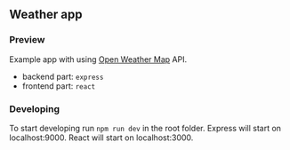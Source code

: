 ## Weather app

### Preview

Example app with using [Open Weather Map](https://home.openweathermap.org/) API.

- backend part: `express`
- frontend part: `react`

### Developing

To start developing run ``npm run dev`` in the root folder.
Express will start on localhost:9000.
React will start on localhost:3000.

